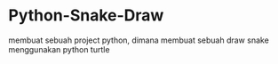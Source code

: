 # Python-Snake-Draw
membuat sebuah project python, dimana membuat sebuah draw snake menggunakan python turtle
